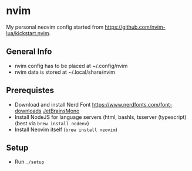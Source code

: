 # nvim

My personal neovim config started from https://github.com/nvim-lua/kickstart.nvim.

## General Info

* nvim config has to be placed at ~/.config/nvim
* nvim data is stored at ~/.local/share/nvim

## Prerequistes

* Download and install Nerd Font https://www.nerdfonts.com/font-downloads
  [JetBrainsMono](https://github.com/ryanoasis/nerd-fonts/releases/download/v3.0.2/JetBrainsMono.zip)
* Install NodeJS for language servers (html, bashls, tsserver (typescript)
  (best via `brew install nodenv`) 
* Install Neovim itself (`brew install neovim`)

## Setup

* Run `./setup`


